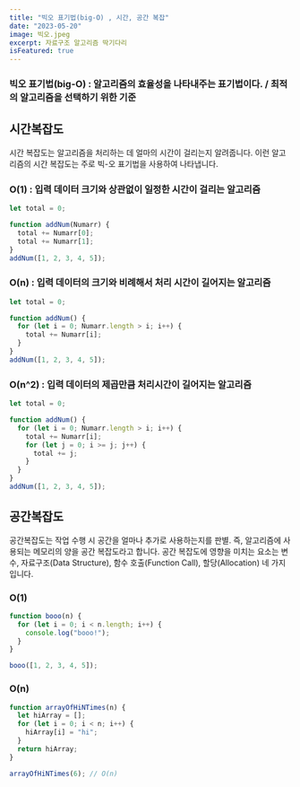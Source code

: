 ```yaml
---
title: "빅오 표기법(big-O) , 시간, 공간 복잡"
date: "2023-05-20"
image: 빅오.jpeg
excerpt: 자료구조 알고리즘 딱기다리
isFeatured: true
---
```


### 빅오 표기법(big-O) : 알고리즘의 효율성을 나타내주는 표기법이다. / 최적의 알고리즘을 선택하기 위한 기준

## 시간복잡도

시간 복잡도는 알고리즘을 처리하는 데 얼마의 시간이 걸리는지 알려줍니다. 이런 알고리즘의 시간 복잡도는 주로 빅-오 표기법을 사용하여 나타냅니다.

### O(1) : 입력 데이터 크기와 상관없이 일정한 시간이 걸리는 알고리즘

```javascript
let total = 0;

function addNum(Numarr) {
  total += Numarr[0];
  total += Numarr[1];
}
addNum([1, 2, 3, 4, 5]);
```

### O(n) : 입력 데이터의 크기와 비례해서 처리 시간이 길어지는 알고리즘

```javascript
let total = 0;

function addNum() {
  for (let i = 0; Numarr.length > i; i++) {
    total += Numarr[i];
  }
}
addNum([1, 2, 3, 4, 5]);
```

### O(n^2) : 입력 데이터의 제곱만큼 처리시간이 길어지는 알고리즘

```javascript
let total = 0;

function addNum() {
  for (let i = 0; Numarr.length > i; i++) {
    total += Numarr[i];
    for (let j = 0; i >= j; j++) {
      total += j;
    }
  }
}
addNum([1, 2, 3, 4, 5]);
```

## 공간복잡도

공간복잡도는 작업 수행 시 공간을 얼마나 추가로 사용하는지를 판별. 즉, 알고리즘에 사용되는 메모리의 양을 공간 복잡도라고 합니다.
공간 복잡도에 영향을 미치는 요소는 변수, 자료구조(Data Structure), 함수 호출(Function Call), 할당(Allocation) 네 가지입니다.

### O(1)

```javascript
function booo(n) {
  for (let i = 0; i < n.length; i++) {
    console.log("booo!");
  }
}

booo([1, 2, 3, 4, 5]);
```

### O(n)

```javascript
function arrayOfHiNTimes(n) {
  let hiArray = [];
  for (let i = 0; i < n; i++) {
    hiArray[i] = "hi";
  }
  return hiArray;
}

arrayOfHiNTimes(6); // O(n)
```
